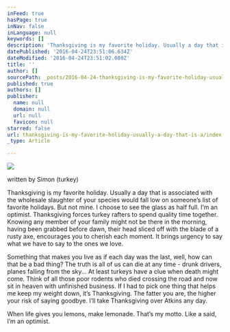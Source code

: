 ```yaml
---
inFeed: true
hasPage: true
inNav: false
inLanguage: null
keywords: []
description: 'Thanksgiving is my favorite holiday. Usually a day that is associated with the wholesale slaughter of your species would fall low on someoneʼs list of favorite holidays. But not mine. I choose to see the glass as half full. Iʼm an optimist. Thanksgiving forces turkey rafters to spend quality time together. Knowing any member of your family might not be there in the morning, having been grabbed before dawn, their head sliced off with the blade of a rusty axe, encourages you to cherish each moment. It brings urgency to say what we have to say to the ones we love. '
datePublished: '2016-04-24T23:51:06.634Z'
dateModified: '2016-04-24T23:51:02.089Z'
title: ''
author: []
sourcePath: _posts/2016-04-24-thanksgiving-is-my-favorite-holiday-usually-a-day-that-is-a.md
published: true
authors: []
publisher:
  name: null
  domain: null
  url: null
  favicon: null
starred: false
url: thanksgiving-is-my-favorite-holiday-usually-a-day-that-is-a/index.html
_type: Article

---
```

![](https://the-grid-user-content.s3-us-west-2.amazonaws.com/49e4a4fe-06e1-44f4-a940-4372cb542a29.jpg)

written by Simon (turkey)

Thanksgiving is my favorite holiday. Usually a day that is associated with the wholesale slaughter of your species would fall low on someoneʼs list of favorite holidays. But not mine. I choose to see the glass as half full. Iʼm an optimist. Thanksgiving forces turkey rafters to spend quality time together. Knowing any member of your family might not be there in the morning, having been grabbed before dawn, their head sliced off with the blade of a rusty axe, encourages you to cherish each moment. It brings urgency to say what we have to say to the ones we love. 

Something that makes you live as if each day was the last, well, how can that be a bad thing? The truth is all of us can die at any time - drunk drivers, planes falling from the sky... At least turkeys have a clue when death might come. Think of all those poor rodents who died crossing the road and now sit in heaven with unfinished business. If I had to pick one thing that helps me keep my weight down, itʼs Thanksgiving. The fatter you are, the higher your risk of saying goodbye. Iʼll take Thanksgiving over Atkins any day. 

When life gives you lemons, make lemonade. Thatʼs my motto. Like a said, Iʼm an optimist.